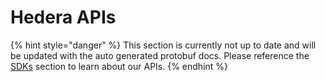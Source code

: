 # Hedera APIs

{% hint style="danger" %}
This section is currently not up to date and will be updated with the auto generated protobuf docs. Please reference the [SDKs](../../docs/sdks/) section to learn about our APIs.
{% endhint %}
